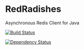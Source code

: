 # RedRadishes
Asynchronous Redis Client for Java

[![Build Status](https://travis-ci.org/vkorenev/RedRadishes.svg)](https://travis-ci.org/vkorenev/RedRadishes)

[![Dependency Status](https://www.versioneye.com/user/projects/563340dd36d0ab0019001af2/badge.svg?style=flat)](https://www.versioneye.com/user/projects/563340dd36d0ab0019001af2)
